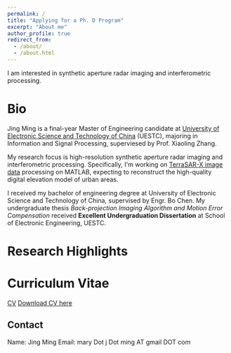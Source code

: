 ```yaml
---
permalink: /
title: "Applying for a Ph. D Program"
excerpt: "About me"
author_profile: true
redirect_from:
  - /about/
  - /about.html
---
```


I am interested in synthetic aperture radar imaging and interferometric processing.

Bio
======
Jing Ming is a final-year Master of Engineering candidate at [University of Electronic Science and Technology of China](https://en.uestc.edu.cn/) (UESTC), majoring in Information and Signal Processing, superviesed by Prof. Xiaoling Zhang.

My research focus is high-resolution synthetic aperture radar imaging and interferometric processing. Specifically, I'm working on [TerraSAR-X image data](https://earth.esa.int/web/eoportal/satellite-missions/t/terrasar-x) processing on MATLAB, expecting to reconstruct the high-quality digital elevation model of urban areas.

I received my bachelor of engineering degree at University of Electronic Science and Technology of China, supervised by Engr. Bo Chen. My undergraduate thesis *Back-projection Imaging Algorithm and Motion Error Compensation* received **Excellent Undergraduation Dissertation** at School of Electronic Engineering, UESTC.

Research Highlights
======


Curriculum Vitae
======
[CV](https://jingming2019.github.io/CurriculumVitae)
[Download CV here](https://github.com/JingMing2019/CurriculumVitae/raw/master/cv_JingMing.pdf)


Contact
------
Name: Jing Ming
Email: mary Dot j Dot ming AT gmail DOT com